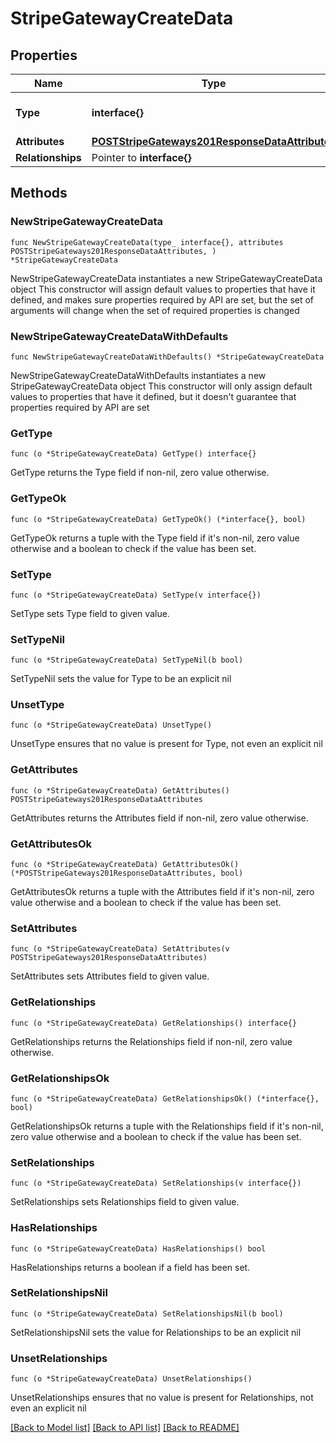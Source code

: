 # StripeGatewayCreateData

## Properties

Name | Type | Description | Notes
------------ | ------------- | ------------- | -------------
**Type** | **interface{}** | The resource&#39;s type | 
**Attributes** | [**POSTStripeGateways201ResponseDataAttributes**](POSTStripeGateways201ResponseDataAttributes.md) |  | 
**Relationships** | Pointer to **interface{}** |  | [optional] 

## Methods

### NewStripeGatewayCreateData

`func NewStripeGatewayCreateData(type_ interface{}, attributes POSTStripeGateways201ResponseDataAttributes, ) *StripeGatewayCreateData`

NewStripeGatewayCreateData instantiates a new StripeGatewayCreateData object
This constructor will assign default values to properties that have it defined,
and makes sure properties required by API are set, but the set of arguments
will change when the set of required properties is changed

### NewStripeGatewayCreateDataWithDefaults

`func NewStripeGatewayCreateDataWithDefaults() *StripeGatewayCreateData`

NewStripeGatewayCreateDataWithDefaults instantiates a new StripeGatewayCreateData object
This constructor will only assign default values to properties that have it defined,
but it doesn't guarantee that properties required by API are set

### GetType

`func (o *StripeGatewayCreateData) GetType() interface{}`

GetType returns the Type field if non-nil, zero value otherwise.

### GetTypeOk

`func (o *StripeGatewayCreateData) GetTypeOk() (*interface{}, bool)`

GetTypeOk returns a tuple with the Type field if it's non-nil, zero value otherwise
and a boolean to check if the value has been set.

### SetType

`func (o *StripeGatewayCreateData) SetType(v interface{})`

SetType sets Type field to given value.


### SetTypeNil

`func (o *StripeGatewayCreateData) SetTypeNil(b bool)`

 SetTypeNil sets the value for Type to be an explicit nil

### UnsetType
`func (o *StripeGatewayCreateData) UnsetType()`

UnsetType ensures that no value is present for Type, not even an explicit nil
### GetAttributes

`func (o *StripeGatewayCreateData) GetAttributes() POSTStripeGateways201ResponseDataAttributes`

GetAttributes returns the Attributes field if non-nil, zero value otherwise.

### GetAttributesOk

`func (o *StripeGatewayCreateData) GetAttributesOk() (*POSTStripeGateways201ResponseDataAttributes, bool)`

GetAttributesOk returns a tuple with the Attributes field if it's non-nil, zero value otherwise
and a boolean to check if the value has been set.

### SetAttributes

`func (o *StripeGatewayCreateData) SetAttributes(v POSTStripeGateways201ResponseDataAttributes)`

SetAttributes sets Attributes field to given value.


### GetRelationships

`func (o *StripeGatewayCreateData) GetRelationships() interface{}`

GetRelationships returns the Relationships field if non-nil, zero value otherwise.

### GetRelationshipsOk

`func (o *StripeGatewayCreateData) GetRelationshipsOk() (*interface{}, bool)`

GetRelationshipsOk returns a tuple with the Relationships field if it's non-nil, zero value otherwise
and a boolean to check if the value has been set.

### SetRelationships

`func (o *StripeGatewayCreateData) SetRelationships(v interface{})`

SetRelationships sets Relationships field to given value.

### HasRelationships

`func (o *StripeGatewayCreateData) HasRelationships() bool`

HasRelationships returns a boolean if a field has been set.

### SetRelationshipsNil

`func (o *StripeGatewayCreateData) SetRelationshipsNil(b bool)`

 SetRelationshipsNil sets the value for Relationships to be an explicit nil

### UnsetRelationships
`func (o *StripeGatewayCreateData) UnsetRelationships()`

UnsetRelationships ensures that no value is present for Relationships, not even an explicit nil

[[Back to Model list]](../README.md#documentation-for-models) [[Back to API list]](../README.md#documentation-for-api-endpoints) [[Back to README]](../README.md)


